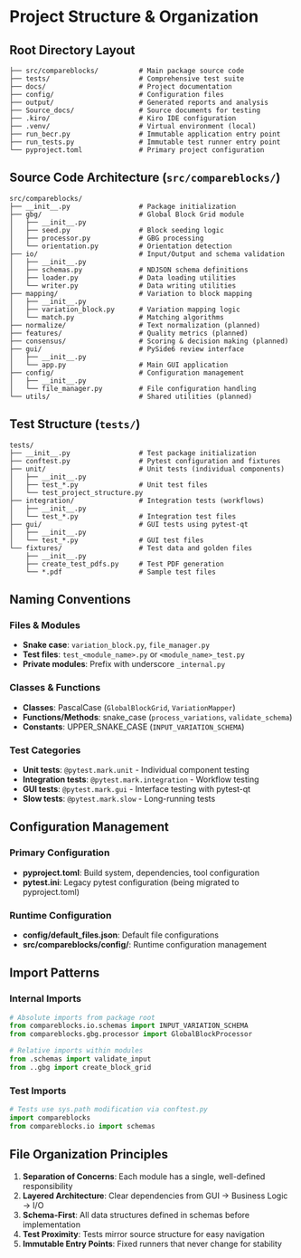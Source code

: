 # Project Structure & Organization

## Root Directory Layout

```
├── src/compareblocks/          # Main package source code
├── tests/                      # Comprehensive test suite
├── docs/                       # Project documentation
├── config/                     # Configuration files
├── output/                     # Generated reports and analysis
├── Source_docs/                # Source documents for testing
├── .kiro/                      # Kiro IDE configuration
├── .venv/                      # Virtual environment (local)
├── run_becr.py                 # Immutable application entry point
├── run_tests.py                # Immutable test runner entry point
└── pyproject.toml              # Primary project configuration
```

## Source Code Architecture (`src/compareblocks/`)

```
src/compareblocks/
├── __init__.py                 # Package initialization
├── gbg/                        # Global Block Grid module
│   ├── __init__.py
│   ├── seed.py                 # Block seeding logic
│   ├── processor.py            # GBG processing
│   └── orientation.py          # Orientation detection
├── io/                         # Input/Output and schema validation
│   ├── __init__.py
│   ├── schemas.py              # NDJSON schema definitions
│   ├── loader.py               # Data loading utilities
│   └── writer.py               # Data writing utilities
├── mapping/                    # Variation to block mapping
│   ├── __init__.py
│   ├── variation_block.py      # Variation mapping logic
│   └── match.py                # Matching algorithms
├── normalize/                  # Text normalization (planned)
├── features/                   # Quality metrics (planned)
├── consensus/                  # Scoring & decision making (planned)
├── gui/                        # PySide6 review interface
│   ├── __init__.py
│   └── app.py                  # Main GUI application
├── config/                     # Configuration management
│   ├── __init__.py
│   └── file_manager.py         # File configuration handling
└── utils/                      # Shared utilities (planned)
```

## Test Structure (`tests/`)

```
tests/
├── __init__.py                 # Test package initialization
├── conftest.py                 # Pytest configuration and fixtures
├── unit/                       # Unit tests (individual components)
│   ├── __init__.py
│   ├── test_*.py               # Unit test files
│   └── test_project_structure.py
├── integration/                # Integration tests (workflows)
│   ├── __init__.py
│   └── test_*.py               # Integration test files
├── gui/                        # GUI tests using pytest-qt
│   ├── __init__.py
│   └── test_*.py               # GUI test files
└── fixtures/                   # Test data and golden files
    ├── __init__.py
    ├── create_test_pdfs.py     # Test PDF generation
    └── *.pdf                   # Sample test files
```

## Naming Conventions

### Files & Modules
- **Snake case**: `variation_block.py`, `file_manager.py`
- **Test files**: `test_<module_name>.py` or `<module_name>_test.py`
- **Private modules**: Prefix with underscore `_internal.py`

### Classes & Functions
- **Classes**: PascalCase (`GlobalBlockGrid`, `VariationMapper`)
- **Functions/Methods**: snake_case (`process_variations`, `validate_schema`)
- **Constants**: UPPER_SNAKE_CASE (`INPUT_VARIATION_SCHEMA`)

### Test Categories
- **Unit tests**: `@pytest.mark.unit` - Individual component testing
- **Integration tests**: `@pytest.mark.integration` - Workflow testing
- **GUI tests**: `@pytest.mark.gui` - Interface testing with pytest-qt
- **Slow tests**: `@pytest.mark.slow` - Long-running tests

## Configuration Management

### Primary Configuration
- **pyproject.toml**: Build system, dependencies, tool configuration
- **pytest.ini**: Legacy pytest configuration (being migrated to pyproject.toml)

### Runtime Configuration
- **config/default_files.json**: Default file configurations
- **src/compareblocks/config/**: Runtime configuration management

## Import Patterns

### Internal Imports
```python
# Absolute imports from package root
from compareblocks.io.schemas import INPUT_VARIATION_SCHEMA
from compareblocks.gbg.processor import GlobalBlockProcessor

# Relative imports within modules
from .schemas import validate_input
from ..gbg import create_block_grid
```

### Test Imports
```python
# Tests use sys.path modification via conftest.py
import compareblocks
from compareblocks.io import schemas
```

## File Organization Principles

1. **Separation of Concerns**: Each module has a single, well-defined responsibility
2. **Layered Architecture**: Clear dependencies from GUI → Business Logic → I/O
3. **Schema-First**: All data structures defined in schemas before implementation
4. **Test Proximity**: Tests mirror source structure for easy navigation
5. **Immutable Entry Points**: Fixed runners that never change for stability